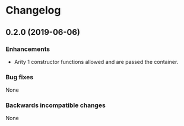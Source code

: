 # Changelog

## 0.2.0 (2019-06-06)

### Enhancements
- Arity 1 constructor functions allowed and are passed the container.

### Bug fixes
None

### Backwards incompatible changes
None